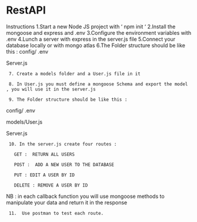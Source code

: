 # RestAPI
Instructions
1.Start a new Node JS project  with ‘ npm init ‘
2.Install the mongoose and express and  .env
3.Configure the environment variables with .env
4.Lunch a server with express in the server.js file
5.Connect your database locally or with mongo atlas
6.The Folder structure should be like this :
config/ .env 

Server.js

     7. Create a models folder and a User.js file in it 

     8. In User.js you must define a mongoose Schema and export the model , you will use it in the server.js

     9. The Folder structure should be like this : 

config/ .env 

models/User.js

Server.js

     10. In the server.js create four routes : 

       GET :  RETURN ALL USERS 

       POST :  ADD A NEW USER TO THE DATABASE 

       PUT : EDIT A USER BY ID 

       DELETE : REMOVE A USER BY ID 

NB : in each callback function you will use mongoose methods to manipulate your data and return it in the response 

     11.  Use postman to test each route.
